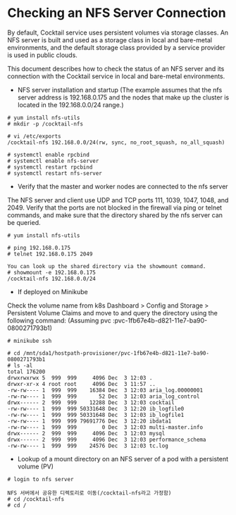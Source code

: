 # Checking an NFS Server Connection

By default, Cocktail service uses persistent volumes via storage classes. An NFS server is built and used as a storage class in local and bare-metal environments, and the default storage class provided by a service provider is used in public clouds.

This document describes how to check the status of an NFS server and its connection with the Cocktail service in local and bare-metal environments.

* NFS server installation and startup (The example assumes that the nfs server address is 192.168.0.175 and the nodes that make up the cluster is located in the 192.168.0.0/24 range.)

```
# yum install nfs-utils
# mkdir -p /cocktail-nfs

# vi /etc/exports
/cocktail-nfs 192.168.0.0/24(rw, sync, no_root_squash, no_all_squash)

# systemctl enable rpcbind
# systemctl enable nfs-server
# systemctl restart rpcbind
# systemctl restart nfs-server
```

* Verify that the master and worker nodes are connected to the nfs server

The NFS server and client use UDP and TCP ports 111, 1039, 1047, 1048, and 2049. Verify that the ports are not blocked in the firewall via ping or telnet commands, and make sure that the directory shared by the nfs server can be queried.

```
# yum install nfs-utils

# ping 192.168.0.175
# telnet 192.168.0.175 2049

You can look up the shared directory via the showmount command.
# showmount -e 192.168.0.175
/cocktail-nfs 192.168.0.0/24
```

* If deployed on Minikube

Check the volume name from k8s Dashboard > Config and Storage > Persistent Volume Claims and move to and query the directory using the following command:
(Assuming pvc :pvc-1fb67e4b-d821-11e7-ba90-0800271793b1)


```
# minikube ssh

# cd /mnt/sda1/hostpath-provisioner/pvc-1fb67e4b-d821-11e7-ba90-0800271793b1
# ls -al
total 176200
drwxrwxrwx 5  999  999     4096 Dec  3 12:03 .
drwxr-xr-x 4 root root     4096 Dec  3 11:57 ..
-rw-rw---- 1  999  999    16384 Dec  3 12:03 aria_log.00000001
-rw-rw---- 1  999  999       52 Dec  3 12:03 aria_log_control
drwx------ 2  999  999    12288 Dec  3 12:03 cocktail
-rw-rw---- 1  999  999 50331648 Dec  3 12:20 ib_logfile0
-rw-rw---- 1  999  999 50331648 Dec  3 12:03 ib_logfile1
-rw-rw---- 1  999  999 79691776 Dec  3 12:20 ibdata1
-rw-rw---- 1  999  999        0 Dec  3 12:03 multi-master.info
drwx------ 2  999  999     4096 Dec  3 12:03 mysql
drwx------ 2  999  999     4096 Dec  3 12:03 performance_schema
-rw-rw---- 1  999  999    24576 Dec  3 12:03 tc.log
```

* Lookup of a mount directory on an NFS server of a pod with a persistent volume (PV)

```
# login to nfs server

NFS 서버에서 공유한 디렉토리로 이동(/cocktail-nfs라고 가정함)
# cd /cocktail-nfs
# cd /
```



